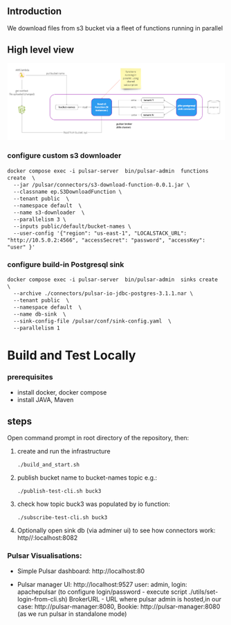 ##  Introduction

We download files from s3 bucket via a fleet of functions running in parallel

## High level view
![image](./fan-out-s3.png)



### configure custom s3 downloader
```
docker compose exec -i pulsar-server  bin/pulsar-admin  functions create  \
  --jar /pulsar/connectors/s3-download-function-0.0.1.jar \
  --classname ep.S3DownloadFunction \
  --tenant public  \
  --namespace default  \
  --name s3-downloader  \
  --parallelism 3 \
  --inputs public/default/bucket-names \
  --user-config '{"region": "us-east-1", "LOCALSTACK_URL": "http://10.5.0.2:4566", "accessSecret": "password", "accessKey": "user" }' 

```
### configure build-in Postgresql sink

```
docker compose exec -i pulsar-server  bin/pulsar-admin  sinks create  \
  --archive ./connectors/pulsar-io-jdbc-postgres-3.1.1.nar \
  --tenant public  \
  --namespace default  \
  --name db-sink  \
  --sink-config-file /pulsar/conf/sink-config.yaml  \
  --parallelism 1
```



# Build and Test Locally

### prerequisites
* install docker, docker compose
* install JAVA, Maven

## steps

Open command prompt in root directory of the repository, then:

1. create and run the infrastructure

    ```
    ./build_and_start.sh 
    ```
2. publish bucket name to bucket-names topic e.g.:
    ```
   ./publish-test-cli.sh buck3
    ```
4. check how topic buck3 was populated by io function:
    ```
    ./subscribe-test-cli.sh buck3
    ```
5. Optionally open sink db (via adminer ui) to see how connectors work: http//:localhost:8082


###  Pulsar Visualisations: 
  - Simple Pulsar dashboard:
       http://localhost:80
   
  - Pulsar manager UI: http://localhost:9527 user: admin, login: apachepulsar  (to configure login/password - execute script ./utils/set-login-from-cli.sh)
      BrokerURL - URL where pulsar admin is hosted,in our case: http://pulsar-manager:8080,  Bookie: http://pulsar-manager:8080  (as we run pulsar in standalone mode) 

